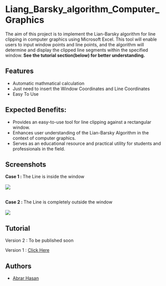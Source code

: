# Liang_Barsky_algorithm_Computer_Graphics
The aim of this project is to implement the Lian-Barsky algorithm for line clipping in computer graphics using Microsoft Excel. This tool will enable users to input window points and line points, and the algorithm will determine and display the clipped line segments within the specified window.<b> See the tutorial section(below) for better understanding.</b>




## Features

- Automatic mathmatical calculation
- Just need to insert the Window Coordinates and Line Coordinates
- Easy To Use

## Expected Benefits:

- Provides an easy-to-use tool for line clipping against a rectangular window.
- Enhances user understanding of the Lian-Barsky Algorithm in the context of computer graphics.
- Serves as an educational resource and practical utility for students and professionals in the field.
## Screenshots
<b> Case 1 : </b> The Line is inside the window <br><br>
<img src= "https://github.com/abrarhasan3/Liang_Barsky_algorithm_Computer_Graphics/blob/main/App%20SS/Screenshot%202024-01-05%20002558.png"><br><br>

<b> Case 2 : </b> The Line is completely outside the window <br><br>
<img src= "https://github.com/abrarhasan3/Liang_Barsky_algorithm_Computer_Graphics/blob/main/App%20SS/Screenshot%202024-01-05%20002625.png">


## Tutorial

Version 2 : To be published soon

Version 1 : <a href="https://youtu.be/Q4itrMOptDU?si=ECkAeKAwv9yRkj0v">Click Here</a>




## Authors

- [Abrar Hasan](https://www.github.com/abrarhasan3)

